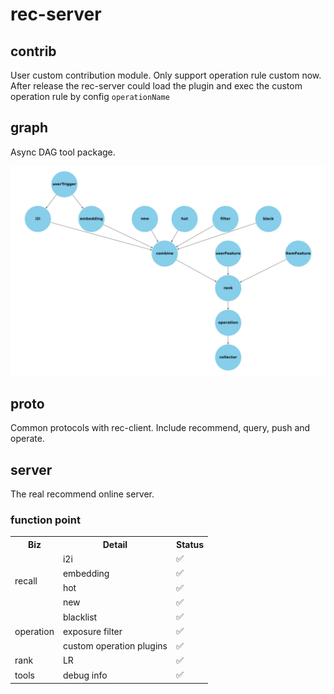 # rec-server

## contrib

User custom contribution module. Only support operation rule custom now.
After release the rec-server could load the plugin and exec the custom operation rule by config `operationName`

## graph

Async DAG tool package.

![graph](doc/graph.jpeg "graph")

## proto

Common protocols with rec-client. Include recommend, query, push and operate.

## server

The real recommend online server.

### function point

<table>
	<tr>
	    <th>Biz</th>
	    <th>Detail</th>
	    <th>Status</th>  
	</tr >
	<tr >
	    <td rowspan="4">recall</td>
	    <td>i2i</td>
	    <td>✅</td>
	</tr>
	<tr>
	    <td>embedding</td>
	    <td>✅</td>
	</tr>
	<tr>
	    <td>hot</td>
	    <td>✅</td>
	</tr>
	<tr>
	    <td>new</td>
	    <td>✅</td>
	</tr>
    <tr >
	    <td rowspan="3">operation</td>
	    <td>blacklist</td>
	    <td>✅</td>
	</tr>
	<tr>
	    <td>exposure filter</td>
	    <td>✅</td>
	</tr>
	<tr>
	    <td>custom operation plugins</td>
	    <td>✅</td>
	</tr>
    <tr>
	    <td>rank</td>
	    <td>LR</td>
        <td>✅</td>
	</tr>
    <tr>
	    <td>tools</td>
	    <td>debug info</td>
        <td>✅</td>
	</tr>
</table>
